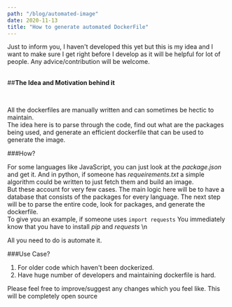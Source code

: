 ```yaml
---
path: "/blog/automated-image"
date: 2020-11-13
title: "How to generate automated DockerFile"
---
```


Just to inform you, I haven't developed this yet but this is my idea and I want to make sure I get right before I develop as it will be helpful for lot of people.
Any advice/contribution will be welcome. \
<br/>

 ##**The Idea and Motivation behind it** 

<br/>

All the dockerfiles are manually written and can sometimes be hectic to maintain.\
The idea here is to parse through the code, find out what are the packages being used, and generate an efficient dockerfile that can be used to generate the image.

###How?

For some languages like JavaScript, you can just look at the *package.json* and get it. And in python, if someone has *requeirements.txt* a simple algorithm could be written to just fetch them and build an image.\
But these account for very few cases. The main logic here will be to have a database that consists of the packages for every language. The next step will be to parse the entire code, look for packages, and generate the dockerfile. \
To give you an example, if someone uses `import requests` You immediately know that you have to install *pip* and *requests* \n

All you need to do is automate it.

###Use Case?

1. For older code which haven't been dockerized.
2. Have huge number of developers and maintaining dockerfile is hard.


Please feel free to improve/suggest any changes which you feel like. This will be completely open source

